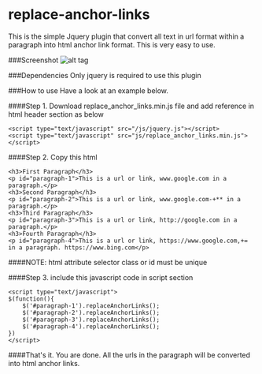 # replace-anchor-links
This is the simple Jquery plugin that convert all text in url format within a paragraph into html anchor link format. This is very easy to use.

###Screenshot
![alt tag](https://github.com/waiyanhein/replace-anchor-links/blob/master/Screenshot%20(311).png)

###Dependencies
Only jquery is required to use this plugin

###How to use
Have a look at an example below.

####Step 1. Download replace_anchor_links.min.js file and add reference in html header section as below
```
<script type="text/javascript" src="/js/jquery.js"></script>
<script type="text/javascript" src="js/replace_anchor_links.min.js"></script>
```

####Step 2. Copy this html
```
<h3>First Paragraph</h3>
<p id="paragraph-1">This is a url or link, www.google.com in a paragraph.</p>
<h3>Second Paragraph</h3>
<p id="paragraph-2">This is a url or link, www.google.com-+** in a paragraph.</p>
<h3>Third Paragraph</h3>
<p id="paragraph-3">This is a url or link, http://google.com in a paragraph.</p>
<h3>Fourth Paragraph</h3>
<p id="paragraph-4">This is a url or link, https://www.google.com,+= in a paragraph. https://www.bing.com</p>
```
####NOTE: html attribute selector class or id must be unique

####Step 3. include this javascript code in script section
```
<script type="text/javascript">
$(function(){
	$('#paragraph-1').replaceAnchorLinks();
	$('#paragraph-2').replaceAnchorLinks();
	$('#paragraph-3').replaceAnchorLinks();
	$('#paragraph-4').replaceAnchorLinks();
})
</script>
```
####That's it. You are done. All the urls in the paragraph will be converted into html anchor links.
